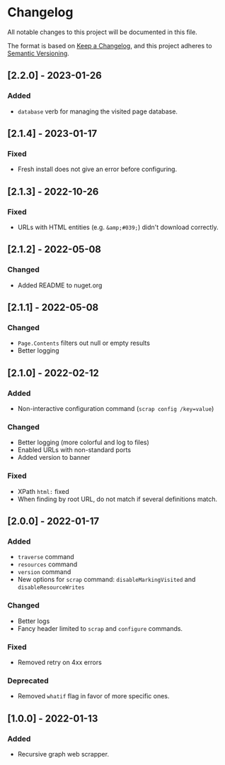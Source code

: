 # Changelog
All notable changes to this project will be documented in this file.

The format is based on [Keep a Changelog](https://keepachangelog.com/en/1.0.0/),
and this project adheres to [Semantic Versioning](https://semver.org/spec/v2.0.0.html).

## [2.2.0] - 2023-01-26
### Added
- `database` verb for managing the visited page database.

## [2.1.4] - 2023-01-17
### Fixed
- Fresh install does not give an error before configuring.

## [2.1.3] - 2022-10-26
### Fixed
- URLs with HTML entities (e.g. `&amp;#039;`) didn't download correctly.

## [2.1.2] - 2022-05-08
### Changed
- Added README to nuget.org

## [2.1.1] - 2022-05-08
### Changed
- `Page.Contents` filters out null or empty results
- Better logging

## [2.1.0] - 2022-02-12
### Added
- Non-interactive configuration command (`scrap config /key=value`)

### Changed
- Better logging (more colorful and log to files)
- Enabled URLs with non-standard ports
- Added version to banner

### Fixed
- XPath `html:` fixed
- When finding by root URL, do not match if several definitions match.

## [2.0.0] - 2022-01-17
### Added
- `traverse` command
- `resources` command
- `version` command
- New options for `scrap` command: `disableMarkingVisited` and `disableResourceWrites`

### Changed
- Better logs
- Fancy header limited to `scrap` and `configure` commands.
### Fixed
- Removed retry on 4xx errors

### Deprecated
- Removed `whatif` flag in favor of more specific ones.

## [1.0.0] - 2022-01-13
### Added
- Recursive graph web scrapper.